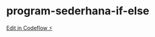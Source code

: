 # program-sederhana-if-else

[Edit in Codeflow ⚡️](https://stackblitz.com/~/github.com/ryzkyam/program-sederhana-if-else)